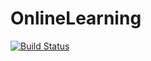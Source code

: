 # OnlineLearning

[![Build Status](https://travis-ci.org/lendle/OnlineLearning.jl.svg?branch=master)](https://travis-ci.org/lendle/OnlineLearning.jl)
